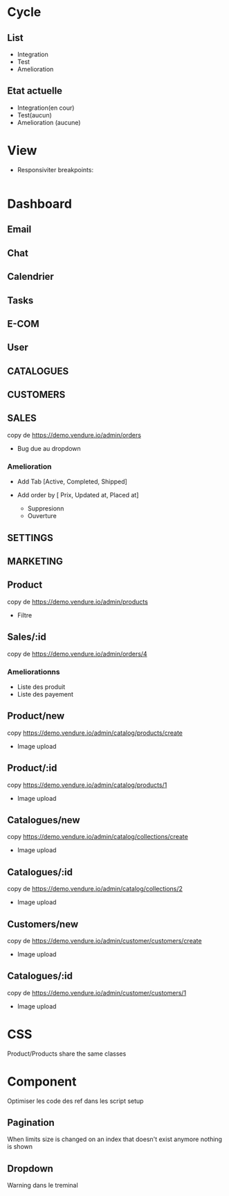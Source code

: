 # Cycle
## List
- Integration
- Test
- Amelioration

## Etat actuelle
- Integration(en cour)
- Test(aucun)
- Amelioration (aucune)

# View
- Responsiviter breakpoints:
``` css

```
# Dashboard 
## Email
## Chat
## Calendrier
## Tasks
## E-COM
## User
## CATALOGUES
## CUSTOMERS
## SALES
copy de https://demo.vendure.io/admin/orders
- Bug due au dropdown

### Amelioration
- Add Tab  [Active, Completed, Shipped] 

- Add order by [ Prix, Updated at, Placed at] 
    - Suppresionn
    - Ouverture

## SETTINGS
## MARKETING
## Product
copy de https://demo.vendure.io/admin/products
- Filtre

##  Sales/:id
copy de https://demo.vendure.io/admin/orders/4
### Ameliorationns 
- Liste des produit 
- Liste des payement

## Product/new
copy https://demo.vendure.io/admin/catalog/products/create
- Image upload
## Product/:id
copy https://demo.vendure.io/admin/catalog/products/1
- Image upload

## Catalogues/new
copy https://demo.vendure.io/admin/catalog/collections/create
- Image upload
## Catalogues/:id
copy de https://demo.vendure.io/admin/catalog/collections/2
- Image upload

## Customers/new
copy de https://demo.vendure.io/admin/customer/customers/create
- Image upload

## Catalogues/:id
copy de https://demo.vendure.io/admin/customer/customers/1
- Image upload



# CSS
Product/Products share the same classes

# Component
Optimiser les code des ref dans les script setup
## Pagination
When limits size is changed on an index that doesn't exist anymore nothing is shown
## Dropdown 
Warning dans le treminal